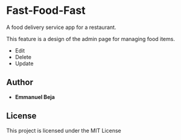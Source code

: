 # Fast-Food-Fast
A food delivery service app for a restaurant.

This feature is a design of the admin page for managing food items.

  - Edit
  - Delete
  - Update

## Author

* **Emmanuel Beja**


## License

This project is licensed under the MIT License

